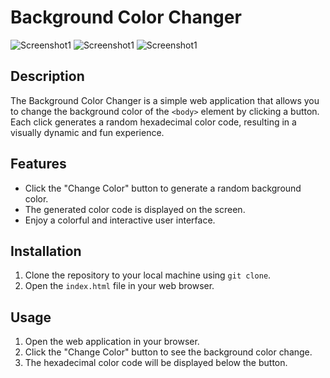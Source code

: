 # Background Color Changer

![Screenshot1](imagenes/screenshot1.jpg)
![Screenshot1](imagenes/screenshot2.jpg)
![Screenshot1](imagenes/screenshot3.jpg)

## Description

The Background Color Changer is a simple web application that allows you to change the background color of the `<body>` element by clicking a button. Each click generates a random hexadecimal color code, resulting in a visually dynamic and fun experience.

## Features

- Click the "Change Color" button to generate a random background color.
- The generated color code is displayed on the screen.
- Enjoy a colorful and interactive user interface.

## Installation

1. Clone the repository to your local machine using `git clone`.
2. Open the `index.html` file in your web browser.

## Usage

1. Open the web application in your browser.
2. Click the "Change Color" button to see the background color change.
3. The hexadecimal color code will be displayed below the button.


